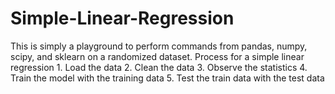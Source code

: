 # Simple-Linear-Regression
This is simply a playground to perform commands from pandas, numpy, scipy, and sklearn on a randomized dataset.  Process for a simple linear regression 1. Load the data 2. Clean the data 3. Observe the statistics 4. Train the model with the training data 5. Test the train data with the test data
